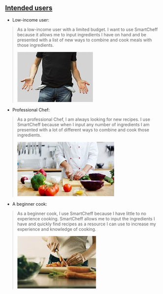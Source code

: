 ## [Intended users](https://github.com/Alex-Garber/smart-cheff/blob/master/docs/work/intendedusers.md)
 * Low-income user: 
 > As a low-income user with a limited budget. I want to use SmartCheff because it allows me to input ingredients I have on hand and be presented with a list of new ways to combine and cook meals with those ingredients.
 >
 > ![Low Income User](../img/lowincome.jpg)
  
  
 * Professional Chef:
 > As a professional Chef, I am always looking for new recipes. I use SmartCheff because when I input any number of ingredients I am presented with a lot of different ways to combine and cook those ingredients.
>
>![Professional Chef](../img/procheff.jpg)
  
 * A beginner cook:
 > As a beginner cook, I use SmartCheff because I have little to no experience cooking. SmartCheff allows me to input the ingredients I have and quickly find recipes as a resource I can use to increase my experience and knowledge of cooking.
>
>![A beginner cook](../img/beginercook.jpg)
 